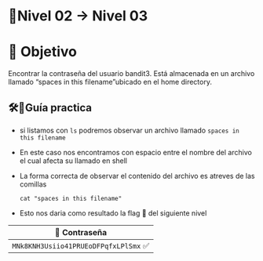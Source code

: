 # 🧩Nivel 02 → Nivel 03

# 🎯 Objetivo

Encontrar la contraseña del usuario bandit3. Está almacenada en un archivo llamado “spaces in this filename”ubicado en el home directory.

## 🛠️🧭Guía practica

- si listamos con <code>ls</code> podremos observar un archivo llamado <code>spaces in this filename</code>
- En este caso nos encontramos con espacio entre el nombre del archivo el cual afecta su llamado en shell
- La forma correcta de observar el contenido del archivo es atreves de las comillas
    
   `cat "spaces in this filename"`
   
- Esto nos daria como resultado la flag 🚩 del siguiente nivel

<div align="center">

| 🔐 Contraseña |
|:-------------:|
| `MNk8KNH3Usiio41PRUEoDFPqfxLPlSmx` ✅ |

</div>
